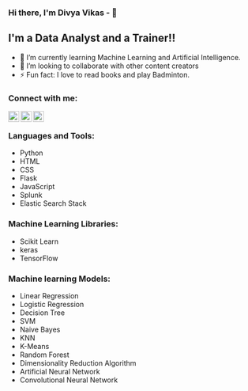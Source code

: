 ### Hi there, I'm Divya Vikas - 👋

## I'm a Data Analyst and a Trainer!!

- 🌱 I’m currently learning Machine Learning and Artificial Intelligence.
- 👯 I’m looking to collaborate with other content creators
- ⚡ Fun fact: I love to read books and play Badminton.


### Connect with me:

[<img align="left" alt="twitter | Twitter" width="22px" src="https://cdn.jsdelivr.net/npm/simple-icons@v3/icons/twitter.svg" />][twitter]
[<img align="left" alt="LinkedIn | LinkedIn" width="22px" src="https://cdn.jsdelivr.net/npm/simple-icons@v3/icons/linkedin.svg" />][linkedin]
[<img align="left" alt="Instagram | Instagram" width="22px" src="https://cdn.jsdelivr.net/npm/simple-icons@v3/icons/instagram.svg" />][instagram]

</br>

### Languages and Tools:

- Python
- HTML
- CSS
- Flask
- JavaScript
- Splunk
- Elastic Search Stack

### Machine Learning Libraries:

- Scikit Learn
- keras
- TensorFlow

### Machine learning Models:

- Linear Regression
- Logistic Regression
- Decision Tree
- SVM
- Naive Bayes
- KNN
- K-Means
- Random Forest
- Dimensionality Reduction Algorithm
- Artificial Neural Network
- Convolutional Neural Network

<br />
<br />




[twitter]: https://twitter.com/Dvikas4193
[instagram]: https://www.instagram.com/dvikas1/?hl=en
[linkedin]: https://www.linkedin.com/in/divya-vikas-9096bb171/

